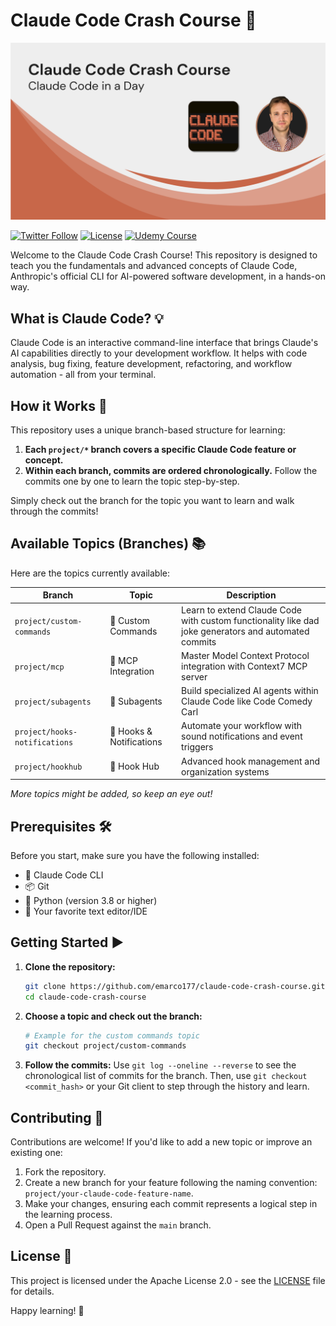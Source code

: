 # Claude Code Crash Course 🚀
![Claude Code Banner](/static/banner.png)

[![Twitter Follow](https://img.shields.io/twitter/follow/EdenMarco177?style=social)](https://twitter.com/EdenMarco177)
[![License](https://img.shields.io/badge/License-Apache%202.0-blue.svg)](LICENSE)
[![Udemy Course](https://img.shields.io/badge/Claude%20Code%20Udemy%20Course-Coupon%20%2412.99-brightgreen)](https://www.udemy.com/course/claudecode/?referralCode=OCT-2025)

Welcome to the Claude Code Crash Course! This repository is designed to teach you the fundamentals and advanced concepts of Claude Code, Anthropic's official CLI for AI-powered software development, in a hands-on way.

## What is Claude Code? 💡

Claude Code is an interactive command-line interface that brings Claude's AI capabilities directly to your development workflow. It helps with code analysis, bug fixing, feature development, refactoring, and workflow automation - all from your terminal.

## How it Works 🤔

This repository uses a unique branch-based structure for learning:

1.  **Each `project/*` branch covers a specific Claude Code feature or concept.**
2.  **Within each branch, commits are ordered chronologically.** Follow the commits one by one to learn the topic step-by-step.

Simply check out the branch for the topic you want to learn and walk through the commits!

## Available Topics (Branches) 📚

Here are the topics currently available:

| Branch | Topic | Description |
|--------|-------|-------------|
| `project/custom-commands` | 🔧 Custom Commands | Learn to extend Claude Code with custom functionality like dad joke generators and automated commits |
| `project/mcp` | 🔗 MCP Integration | Master Model Context Protocol integration with Context7 MCP server |
| `project/subagents` | 🤖 Subagents | Build specialized AI agents within Claude Code like Code Comedy Carl |
| `project/hooks-notifications` | 🎣 Hooks & Notifications | Automate your workflow with sound notifications and event triggers |
| `project/hookhub` | 🏢 Hook Hub | Advanced hook management and organization systems |

*More topics might be added, so keep an eye out!*

## Prerequisites 🛠️

Before you start, make sure you have the following installed:

*   🤖 Claude Code CLI
*   📦 Git
*   🐍 Python (version 3.8 or higher)
*   📝 Your favorite text editor/IDE

## Getting Started ▶️

1.  **Clone the repository:**
    ```bash
    git clone https://github.com/emarco177/claude-code-crash-course.git
    cd claude-code-crash-course
    ```
2.  **Choose a topic and check out the branch:**
    ```bash
    # Example for the custom commands topic
    git checkout project/custom-commands
    ```
3.  **Follow the commits:** Use `git log --oneline --reverse` to see the chronological list of commits for the branch. Then, use `git checkout <commit_hash>` or your Git client to step through the history and learn.

## Contributing 🤝

Contributions are welcome! If you'd like to add a new topic or improve an existing one:

1.  Fork the repository.
2.  Create a new branch for your feature following the naming convention: `project/your-claude-code-feature-name`.
3.  Make your changes, ensuring each commit represents a logical step in the learning process.
4.  Open a Pull Request against the `main` branch.

## License 📄

This project is licensed under the Apache License 2.0 - see the [LICENSE](LICENSE) file for details.

Happy learning! 🎉

